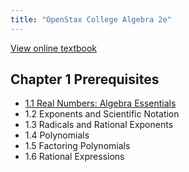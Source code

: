 ```yaml
---
title: "OpenStax College Algebra 2e"
---
```


[View online textbook](https://openstax.org/books/college-algebra-2e/pages/1-introduction-to-prerequisites)

## Chapter 1 Prerequisites

- [1.1 Real Numbers: Algebra Essentials](./1-prerequisites/1-1-real-numbers-algebra-essentials.md)
- 1.2 Exponents and Scientific Notation
- 1.3 Radicals and Rational Exponents
- 1.4 Polynomials
- 1.5 Factoring Polynomials
- 1.6 Rational Expressions
